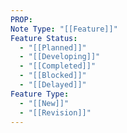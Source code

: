 ```yaml
---
PROP: 
Note Type: "[[Feature]]"
Feature Status:
  - "[[Planned]]"
  - "[[Developing]]"
  - "[[Completed]]"
  - "[[Blocked]]"
  - "[[Delayed]]"
Feature Type:
  - "[[New]]"
  - "[[Revision]]"
---
```

